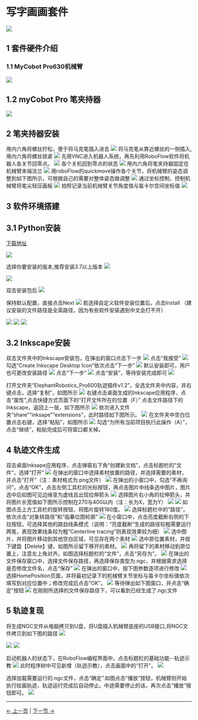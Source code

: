 # 写字画画套件
<img src="../../resources/7-ExamplesRobotsUsing/draw/draw.png" >

## 1 套件硬件介绍
### 1.1 MyCobot Pro630机械臂

<img src="../../resources/4-FirstInstallAndUse/pro 630 cn.png" >

## 1.2 myCobot Pro 笔夹持器

<img src="../../resources/7-ExamplesRobotsUsing/draw/tool.png" >

## 2 笔夹持器安装
用内六角将螺丝拧松，便于将马克笔插入进去
<img src="../../resources/7-ExamplesRobotsUsing/draw/image (5).png" >
将马克笔从靠近螺丝的一侧插入,用内六角将螺丝锁紧
<img src="../../resources/7-ExamplesRobotsUsing/draw/pen.png" >
先用VNC进入机器人系统，再先利用RoboFlow软件将机器人各关节回零点。
<img src="../../resources/7-ExamplesRobotsUsing/draw/image (6).png" >
各个关机回到零点的状态
<img src="../../resources/7-ExamplesRobotsUsing/draw/image (7).png" >
用内六角将笔夹持器固定在机械臂末端法兰
<img src="../../resources/7-ExamplesRobotsUsing/draw/image (8).png" >
用roboFlow的quickmove操作各个关节，将机械臂的姿态调整到如下图所示，可根据自己的需要对整体姿态做调整
<img src="../../resources/7-ExamplesRobotsUsing/draw/image (9).png" >
通过坐标控制，控制机械臂将笔尖轻压画板
<img src="../../resources/7-ExamplesRobotsUsing/draw/image (10).png" >
拍照记录当前机械臂关节角度值与笛卡尔空间坐标值
<img src="../../resources/7-ExamplesRobotsUsing/draw/image (11).png" >


## 3 软件环境搭建

## 3.1 Python安装

[下载地址](https://www.python.org/downloads/windows/)

<img src="../../resources/7-ExamplesRobotsUsing/2.5D/python.png" >

选择你要安装的版本,推荐安装3.7以上版本
<img src="../../resources/7-ExamplesRobotsUsing/2.5D/python1.png" >

<img src="../../resources/7-ExamplesRobotsUsing/2.5D/python2.png" >

双击安装包后
<img src="../../resources/7-ExamplesRobotsUsing/2.5D/python3.png" >

保持默认配置，直接点击Next
<img src="../../resources/7-ExamplesRobotsUsing/2.5D/python4.png" >
若选择自定义软件安装位置后，点击Install
（建议安装的文件路径是全英路径，因为有些软件安装遇到中文会打不开）

<img src="../../resources/7-ExamplesRobotsUsing/2.5D/python5.png" >

<img src="../../resources/7-ExamplesRobotsUsing/2.5D/python6.png" >

<img src="../../resources/7-ExamplesRobotsUsing/2.5D/python7.png" >

## 3.2 Inkscape安装
双击文件夹中的Inkscape安装包，在弹出的窗口点击下一步
<img src="../../resources/7-ExamplesRobotsUsing/draw/1.png" >
点击“我接受”
<img src="../../resources/7-ExamplesRobotsUsing/draw/2.png" >
勾选“Create Inkscape Desktop Icon”依次点击“下一步”
<img src="../../resources/7-ExamplesRobotsUsing/draw/3.png" >
默认安装即可，用户也可更改安装路径
<img src="../../resources/7-ExamplesRobotsUsing/draw/4.png" >
点击“下一步”
<img src="../../resources/7-ExamplesRobotsUsing/draw/5.png" >
点击“安装”，等待安装完成即可
<img src="../../resources/7-ExamplesRobotsUsing/draw/6.png" >

打开文件夹“ElephantRobotics_Pro600轨迹插件v1.2”，全选文件夹中内容，并右键点击，选择“复制”，如图所示
<img src="../../resources/7-ExamplesRobotsUsing/draw/image (13).png" >
右键点击桌面生成的Inkscape应用程序，点击“属性”,点击快捷方式页面下的“打开文件所在的位置（F）”
点击文件路径下的Inkscape，返回上一层，如下图所示
<img src="../../resources/7-ExamplesRobotsUsing/draw/image (14).png" >
依次进入文件夹“share”“inksape”“extensions”，此时路径如下图所示。
<img src="../../resources/7-ExamplesRobotsUsing/draw/image (15).png" >
在文件夹中空白位置点击右键，选择“粘贴”，如图所示
<img src="../../resources/7-ExamplesRobotsUsing/draw/image (16).png" >
勾选“为所有当前项目执行此操作（A）”，点击“继续”，粘贴完成后可将窗口都关掉。

## 4 轨迹文件生成
双击桌面Inksape应用程序，点击弹窗右下角“创建新文档”，点击标题栏的“文件”，选择“打开”
<img src="../../resources/7-ExamplesRobotsUsing/draw/image (17).png" >
在弹出的窗口中选择素材放置的路径，并选择需要的素材，并点击“打开”（注：素材格式为.png文件）
<img src="../../resources/7-ExamplesRobotsUsing/draw/image (18).png" >
在弹出的小窗口中，勾选“不再询问”，点击“OK”，点击左侧工具栏的光标按钮，再点击图片中线条选中图片，图片选中后如图可见边缘变为虚线且出现拉伸箭头
<img src="../../resources/7-ExamplesRobotsUsing/draw/image (19).png" >
选择图片右小角的拉伸箭头，并将图片长宽值如下图所示控制在270与400以内（注：长为X，宽为Y）
<img src="../../resources/7-ExamplesRobotsUsing/draw/image (20).png" >
<img src="../../resources/7-ExamplesRobotsUsing/draw/image (21).png" >
如图点击上方工具栏的旋转按钮，将图片旋转180度。
<img src="../../resources/7-ExamplesRobotsUsing/draw/image (22).png" >
选择标题栏中的“路径”，依次点击“对象转路径”和“临摹位图轮廓”
<img src="../../resources/7-ExamplesRobotsUsing/draw/image (23).png" >
在小窗口中，点击亮度截断右侧的下拉按钮，可选择其他的路劲线条模式（说明：“亮度截断”生成的路径较粗需要运行两笔，表现效果线条较为粗“Centerline tracing”则表现效果较为细）
<img src="../../resources/7-ExamplesRobotsUsing/draw/image (24).png" >
选中图片，并将图片移动到其他空白区域，可见存在两个素材
<img src="../../resources/7-ExamplesRobotsUsing/draw/image (25).png" >
选中原位置素材，并按下键盘【Delete】键，如图所示留下移开的素材。
<img src="../../resources/7-ExamplesRobotsUsing/draw/image (26).png" >
再将留下的素材移动到原位置上，注意左上角对齐。如图选择标题栏的“文件”，点击“另存为”。
<img src="../../resources/7-ExamplesRobotsUsing/draw/image (27).png" >
在弹出的文件保存窗口中，选择文件保存路径，再选择保存类型为.ngc，并根据需求选择是否修改文件名，点击“保存”
<img src="../../resources/7-ExamplesRobotsUsing/draw/image (28).png" >
在弹出的窗口中，按下图参数逐项进行修改
<img src="../../resources/7-ExamplesRobotsUsing/draw/image (29).png" >
选择HomePosition页面，并将最初记录下的机械臂关节坐标与笛卡尔坐标值依次填写到对应位置中；修改完成后点击“OK”。
<img src="../../resources/7-ExamplesRobotsUsing/draw/image (30).png" >
等待弹出如下图窗口，并点击“确定”按钮
<img src="../../resources/7-ExamplesRobotsUsing/draw/image (31).png" >
在刚刚所选择的文件保存路径下，可以看到已经生成了.ngc文件

## 5 轨迹复现
将生成NGC文件从电脑拷贝到U盘，将U盘插入机械臂底座的USB接口,将NGC文件拷贝到如下图的路径
<img src="../../resources/7-ExamplesRobotsUsing/draw/image (32).png" >

<img src="../../resources/7-ExamplesRobotsUsing/draw/image (33).png" >

<img src="../../resources/7-ExamplesRobotsUsing/draw/image (34).png" >

启动机器人的状态下，在RoboFlow编程界面中，点击标题栏的基础功能--轨迹示教
<img src="/resources/7-ExamplesRobotsUsing/draw/image (35).png" >
此时程序树中可见新增（轨迹示教），点击画面中的“打开”。
<img src="../../resources/7-ExamplesRobotsUsing/draw/image (36).png" >

选择加载需要运行的.ngc文件，点击“确定”.如图点击“播放”按钮，机械臂则开始执行绘画轨迹，轨迹运行完成后自动停止。中途需要停止的话，再次点击“播放”按钮即可。
<img src="../../resources/7-ExamplesRobotsUsing/draw/image (37).png" >

---

[← 上一页](../2.5D/2.5D.md) | [下一节 →](../LED/LED.md)